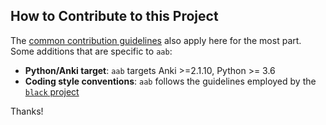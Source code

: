 ## How to Contribute to this Project

The [common contribution guidelines](https://github.com/glutanimate/docs/blob/master/anki/add-ons/CONTRIBUTING.md#how-to-contribute-to-my-anki-add-ons) also apply here for the most part. Some additions that are specific to `aab`:

- **Python/Anki target**: `aab` targets Anki >=2.1.10, Python >= 3.6
- **Coding style conventions**: `aab` follows the guidelines employed by the [`black` project](https://github.com/psf/black)

Thanks!